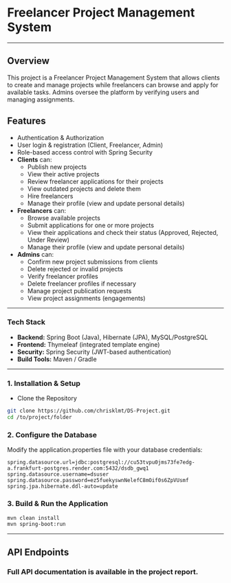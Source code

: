 # Freelancer Project Management System

---

## Overview
This project is a Freelancer Project Management
System that allows clients to create and manage
projects while freelancers can browse and apply
for available tasks. Admins oversee the platform
by verifying users and managing assignments.

## Features
- Authentication & Authorization
- User login & registration (Client, Freelancer, Admin)
- Role-based access control with Spring Security
- **Clients** can:
    - Publish new projects
    - View their active projects
    - Review freelancer applications for their projects
    - View outdated projects and delete them
    - Hire freelancers
    - Manage their profile (view and update personal details)
- **Freelancers** can:
    - Browse available projects
    - Submit applications for one or more projects
    - View their applications and check their status (Approved, Rejected, Under Review)
    - Manage their profile (view and update personal details)
- **Admins** can:
    - Confirm new project submissions from clients
    - Delete rejected or invalid projects 
    - Verify freelancer profiles
    - Delete freelancer profiles if necessary
    - Manage project publication requests
    - View project assignments (engagements)
---

### Tech Stack
- <b>Backend:</b> Spring Boot (Java), Hibernate (JPA), MySQL/PostgreSQL
- <b>Frontend:</b> Thymeleaf (integrated template engine)
- <b>Security:</b> Spring Security (JWT-based authentication)
- <b>Build Tools:</b> Maven / Gradle

---

### 1. Installation & Setup
- Clone the Repository
```sh
git clone https://github.com/chrisklmt/DS-Project.git
cd /to/project/folder
```

### 2. Configure the Database
Modify the application.properties file with your database credentials:
```properties
spring.datasource.url=jdbc:postgresql://cu53tvpu0jms73fe7edg-a.frankfurt-postgres.render.com:5432/dsdb_gwq1
spring.datasource.username=dsuser
spring.datasource.password=ez5fuekyswnNelefC8mOif0s6ZpVUsmf
spring.jpa.hibernate.ddl-auto=update
```

### 3. Build & Run the Application
```sh
mvn clean install
mvn spring-boot:run
```

---

## API Endpoints

### Full API documentation is available in the project report.

